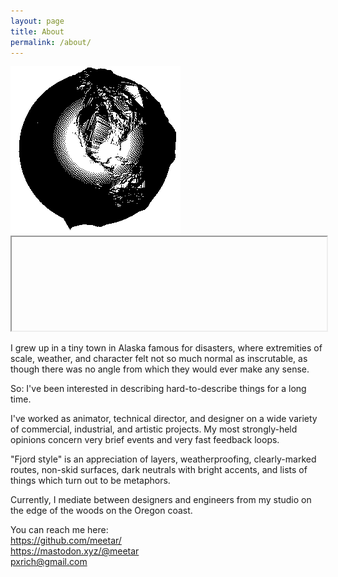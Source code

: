 ```yaml
---
layout: page
title: About
permalink: /about/
---
```


<div id="globecontainer"><a target="_blank" href="https://github.com/meetar/FSglobe-terrain"><img id="globegif" src="/assets/FSglobe-terrain.gif"></a>
<iframe id="FSglobe" src="" width="100%"></iframe>
</div>


I grew up in a tiny town in Alaska famous for disasters, where extremities of scale, weather, and character felt not so much normal as inscrutable, as though there was no angle from which they would ever make any sense.

So: I've been interested in describing hard-to-describe things for a long time.

I've worked as animator, technical director, and designer on a wide variety of commercial, industrial, and artistic projects. My most strongly-held opinions concern very brief events and very fast feedback loops.

"Fjord style" is an appreciation of layers, weatherproofing, clearly-marked routes, non-skid surfaces, dark neutrals with bright accents, and lists of things which turn out to be metaphors.

Currently, I mediate between designers and engineers from my studio on the edge of the woods on the Oregon coast.

You can reach me here:<br>
<a href="https://github.com/meetar/">https://github.com/meetar/</a><br>
<a href="https://mastodon.xyz/@meetar">https://mastodon.xyz/@meetar</a><br>
<a target="_top" href="mailto:pxrich@gmail.com">pxrich@gmail.com</a>

<script>
	let iframe;
var width = window.innerWidth
|| document.documentElement.clientWidth
|| document.body.clientWidth;
if (width > 700) {
	// wait for page to load
	window.onload = function() {


		// set iframe src
		iframe = document.getElementById("FSglobe");
		if (iframe) {
			iframe.src = "https://meetar.github.io/FSglobe-terrain/"
			iframe.style.height="550px"
			// iframe.src = "http://localhost:8080"
		}
	}

	window.addEventListener("message", function(event) {
	// if (event.origin === "http://localhost:8080") {
		// Handle the message from the iframe
		console.log('received:', event.data);
		console.log('success?:', event.data.FSsuccess);

		if (event.data.FSsuccess) {
			console.log("Received yes message from iframe:", event.data);
		}
		if (!event.data.FSsuccess) {
			console.log("Received no message from iframe:", event.data);
			let globegif = document.getElementById("globegif");
			console.log(globegif);
			iframe.style.display = "none";
			globegif.style.display = "block";
		}
});

}
</script>